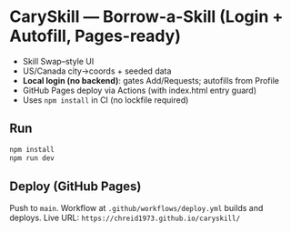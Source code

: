 # CarySkill — Borrow-a-Skill (Login + Autofill, Pages-ready)

- Skill Swap–style UI
- US/Canada city→coords + seeded data
- **Local login (no backend)**: gates Add/Requests; autofills from Profile
- GitHub Pages deploy via Actions (with index.html entry guard)
- Uses `npm install` in CI (no lockfile required)

## Run
```bash
npm install
npm run dev
```

## Deploy (GitHub Pages)
Push to `main`. Workflow at `.github/workflows/deploy.yml` builds and deploys.
Live URL: `https://chreid1973.github.io/caryskill/`
